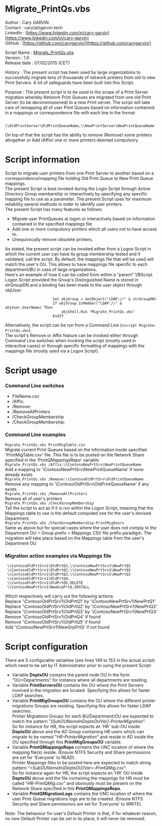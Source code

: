 # Migrate_PrintQs.vbs


Author       : Cary GARVIN  
Contact      : cary(at)garvin.tech  
LinkedIn     : [https://www.linkedin.com/in/cary-garvin](https://www.linkedin.com/in/cary-garvin)  
GitHub       : [https://github.com/carygarvin/](https://github.com/carygarvin/)  


Script Name  : [Migrate_PrintQs.vbs](https://github.com/carygarvin/Migrate_PrintQs.vbs)  
Version      : 1.0  
Release date : 07/02/2015 (CET)  

History      : The present script has been used by large organizations to successfully migrate tens of thousands of network printers from old to new Print Servers. A lot of safeguards have been built into this Script.  

Purpose      : The present script is to be used in the scope of a Print Server migration whereby Network Print Queues are migrated from one old Print Server (to be decommissioned) to a new Print server. The script will take care of remapping all of user Print Queues based on information contained in a mappings or correspondence file with each line in the format
                      
                          \\OldPrintServer\OldPrintQueueName,\\NewPrintServer\NewPrintQueueName

On top of that the script has the ability to remove (Remove) some printers altogether or Add (Affix) one or more printers deemed compulsory.  

# Script information
Script to migrate user printers from one Print Server to another based on a correspondence/mapping file holding Old Print Queue to New Print Queue mappings.  
The present Script is best invoked during the Login Script through Active Directory Group membership or interactively by specifying any specific mapping file to use as a parameter. The present Script uses for maximum reliability several methods in order to identify user printers.  
The present Script has many features as follows:  
* Migrate user PrintQueues at logon or interactively based on information contained in the specified mappings file  
* Add one or more compulsory printers which all users not to have access to.  
* Unequivocally remove obsolete printers.  

As stated, the present script can be invoked either from a Logon Script in which the current user can have its group membership tested and if validated, call the script. By default, the mappings file that will be used will match the user's OU. This allows to have mappings file specific to each department/BU in case of large organizations.  
Here's an example of how it can be called from within a "parent" VBScript Logon Script provided the Group's Distinguished Name is stored in strGroupDN and a binding has been made to the user object through objUser:  
  
                          Set objGroup = GetObject("LDAP://" & strGroupDN)
                          If objGroup.IsMember("LDAP://" & objUser.UserName) Then
                              objShell.Run "Migrate_PrintQs.vbs"
                          EndIf  
Alternatively, the script can be run from a Command Line (`cscript Migrate-PrintQs.vbs`).  
The script's Remove or Affix feature can be invoked either through Command Line switches when invoking the script (mostly used in interactive cases) or through specific formatting of mappings with the mappings file (mostly used via a Logon Script).  

# Script usage  
### Command Line switches  
* FileName.csv  
* /Affix:  
* /Remove:  
* /RemoveAllPrinters  
* /CheckGroupMembership  
* /CheckGroupMembership:<CustomGroupName>  

### Command Line examples  
`Migrate_PrintQs.vbs PrintMigTable.csv`  
Migrate current Print Queues based on the information inside specified 'PrintMigTable.csv' file. This file is to be posted on the Network Share specified in the 'PrintQMappingsRepo' variable  
`Migrate_PrintQs.vbs /Affix:\\ContosoNewPrtSrv\NewPrintQueueName`  
Add a mapping to '\\ContosoNewPrtSrv\NewPrintQueueName' if none already exists  
`Migrate_PrintQs.vbs /Remove:\\ContosoOldPrtSrv\OldPrintQueueName`  
Remove any mapping to '\\ContosoOldPrtSrv\OldPrintQueueName' if any exists  
`Migrate_PrintQs.vbs /RemoveAllPrinters`  
Remove all of user's printers  
`Migrate_PrintQs.vbs /CheckGroupMembership`  
Tell the script to act as if it is run within the Logon Script, meaning that the Mappings table to use is the default computed one for the user's devised Department.  
`Migrate_PrintQs.vbs /CheckGroupMembership:PrintMigUsers`  
Same as above but for special cases where the user does not comply to the Department OU = Group prefix = Mappings CSV file prefix paradigm. The migration will take place based on the Mappings table from the user's Department OU  

### Migration action examples via Mappings file  
     \\ContosoOldPrtSrv1\OldPrtQ1,\\ContosoNewPrtSrv1\NewPrtQ1
     \\ContosoOldPrtSrv1\OldPrtQ2,\\ContosoNewPrtSrv1\NewPrtQ2
     \\ContosoOldPrtSrv1\OldPrtQ3,\\ContosoNewPrtSrv1\NewPrtQ3
     \\ContosoOldPrtSrv1\OldPrtQ4,
     \\ContosoOldPrtSrv1\OldPrtQ5,DELETE
     \\ContosoNewPrtSrv1\NewGrpPrtQ,INSTALL

Which respectively will carry out the following actions:  
Replace '\\ContosoOldPrtSrv1\OldPrtQ1' by '\\ContosoNewPrtSrv1\NewPrtQ1'  
Replace '\\ContosoOldPrtSrv1\OldPrtQ2' by '\\ContosoNewPrtSrv1\NewPrtQ2'  
Replace '\\ContosoOldPrtSrv1\OldPrtQ3' by '\\ContosoNewPrtSrv1\NewPrtQ3'  
Remove '\\ContosoOldPrtSrv1\OldPrtQ4' if found  
Remove '\\ContosoOldPrtSrv1\OldPrtQ5' if found  
Add '\\ContosoNewPrtSrv1\NewGrpPrtQ' if not found  

# Script configuration  
There are 5 configurable variables (see lines 149 to 153 in the actual script) which need to be set by IT Administrator prior to using the present Script:  
* Variable **DeptsOU** contains the parent node OU in the form "OU=Departments" for instance where all departments are residing.  
* Variable **PrintServersOU** contains the OU where the Print Servers involved in the migration are located. Specifying this allows for faster LDAP searches.  
* Variable **PrintMigGroupsOU** contains the OU where the different printer migrations Groups are residing. Specifying this allows for faster LDAP searches.  
          Printer Migrations Groups for each BU/Department/OU are expected to match the pattern "_[SubOUNameInDeptsOUVar]-PrinterMigration_".  
          So for instance for HR, the script expects an 'HR' sub-OU inside **DeptsOU** above and the AD Group containing HR users which can migrate to be named "_HR-PrinterMigration_" and reside in AD inside the OU specified through this **PrintMigGroupsOU** variable.  
* Variable **PrintQMappingsRepo** contains the UNC location of where the mapping file(s) reside. (Ensure NTFS Security and Share permissions are set for 'Everyone' to READ).  
          Printer Mappings files to be posted here are expected to match string pattern "_<SubOUNameIn{DeptsOU}Var>-PrintQMig.csv_".  
          So for instance again for HR, the script expects an 'HR' OU inside **DeptsOU** above and the file containing the mappings for HR must be called "_HR-PrintQMig.csv_" and obviously must be present on the Network Share specified in this **PrintQMappingsRepo**.  
* Variable **PrintQMigrationLogs** contains the UNC location of where the user Print Queue migrations logs are to be created. (Ensure NTFS Security and Share permissions are set for 'Everyone' to WRITE).  


Note: The behaviour for user's Default Printer is that, if for whatever reason, no new Default Printer can be set in its place, it will never be removed.  
